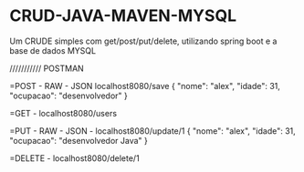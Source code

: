 # CRUD-JAVA-MAVEN-MYSQL
Um CRUDE simples com get/post/put/delete, utilizando spring boot e a base de dados MYSQL


/////////// POSTMAN

=POST - RAW - JSON localhost8080/save
{
    "nome": "alex",
    "idade": 31,
    "ocupacao": "desenvolvedor"
}

=GET - localhost8080/users

=PUT - RAW - JSON - localhost8080/update/1
{
    "nome": "alex",
    "idade": 31,
    "ocupacao": "desenvolvedor Java"
}

=DELETE - localhost8080/delete/1
